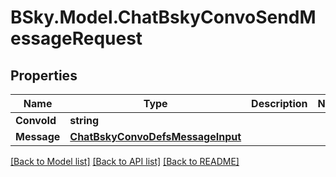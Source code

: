 # BSky.Model.ChatBskyConvoSendMessageRequest

## Properties

Name | Type | Description | Notes
------------ | ------------- | ------------- | -------------
**ConvoId** | **string** |  | 
**Message** | [**ChatBskyConvoDefsMessageInput**](ChatBskyConvoDefsMessageInput.md) |  | 

[[Back to Model list]](../README.md#documentation-for-models) [[Back to API list]](../README.md#documentation-for-api-endpoints) [[Back to README]](../README.md)

